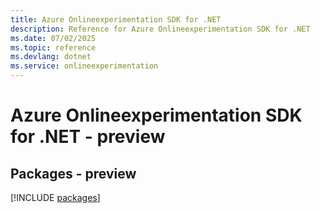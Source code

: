 ```yaml
---
title: Azure Onlineexperimentation SDK for .NET
description: Reference for Azure Onlineexperimentation SDK for .NET
ms.date: 07/02/2025
ms.topic: reference
ms.devlang: dotnet
ms.service: onlineexperimentation
---
```

# Azure Onlineexperimentation SDK for .NET - preview
## Packages - preview
[!INCLUDE [packages](onlineexperimentation-index.md)]